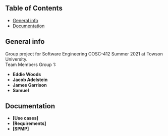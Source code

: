 ## Table of Contents
* [General info](#general-info)
* [Documentation](#documentation)

## General info
Group project for Software Engineering COSC-412 Summer 2021 at Towson University. <br />
Team Members Group 1: <b />
* Eddie Woods
* Jacob Adelstein
* James Garrison
* Samuel

## Documentation
* [Use cases]
* [Requirements]
* [SPMP]
